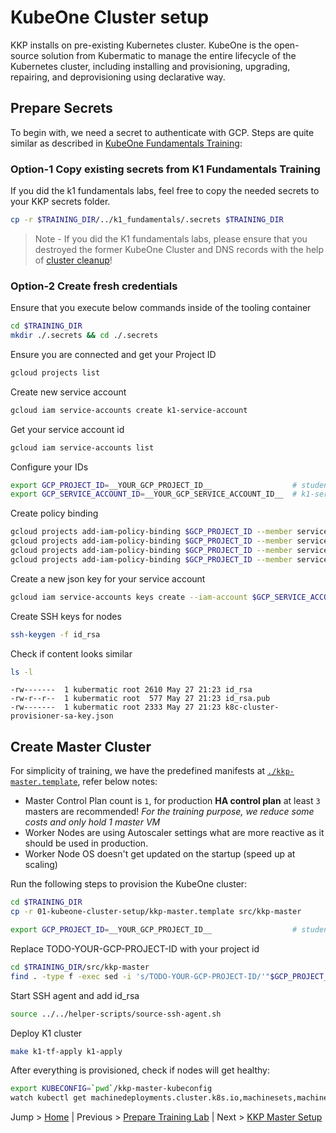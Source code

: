 # KubeOne Cluster setup

KKP installs on pre-existing Kubernetes cluster. KubeOne is the open-source solution from Kubermatic to manage the entire lifecycle of the Kubernetes cluster, including installing and provisioning, upgrading, repairing, and deprovisioning using declarative way.

## Prepare Secrets

To begin with, we need a secret to authenticate with GCP. Steps are quite similar as described in [KubeOne Fundamentals Training](../../k1_fundamentals):

### Option-1 Copy existing secrets from K1 Fundamentals Training

If you did the k1 fundamentals labs, feel free to copy the needed secrets to your KKP secrets folder.

``` bash
cp -r $TRAINING_DIR/../k1_fundamentals/.secrets $TRAINING_DIR
```

>Note - If you did the K1 fundamentals labs, please ensure that you destroyed the former KubeOne Cluster and DNS records with the help of [cluster cleanup](../../k1_fundamentals/99_cluster-cleanup-or-pause)!

### Option-2 Create fresh credentials

Ensure that you execute below commands inside of the tooling container
```bash
cd $TRAINING_DIR
mkdir ./.secrets && cd ./.secrets
```

Ensure you are connected and get your Project ID
```bash
gcloud projects list
```

Create new service account
```bash
gcloud iam service-accounts create k1-service-account
```

Get your service account id
```bash
gcloud iam service-accounts list
```

Configure your IDs
```bash
export GCP_PROJECT_ID=__YOUR_GCP_PROJECT_ID__                  # student-XX-xxxx
export GCP_SERVICE_ACCOUNT_ID=__YOUR_GCP_SERVICE_ACCOUNT_ID__  # k1-service-account@student-XX-xxxx.iam.gserviceaccount.com 
```

Create policy binding
```bash
gcloud projects add-iam-policy-binding $GCP_PROJECT_ID --member serviceAccount:$GCP_SERVICE_ACCOUNT_ID --role='roles/compute.admin'
gcloud projects add-iam-policy-binding $GCP_PROJECT_ID --member serviceAccount:$GCP_SERVICE_ACCOUNT_ID --role='roles/iam.serviceAccountUser' 
gcloud projects add-iam-policy-binding $GCP_PROJECT_ID --member serviceAccount:$GCP_SERVICE_ACCOUNT_ID --role='roles/viewer'
gcloud projects add-iam-policy-binding $GCP_PROJECT_ID --member serviceAccount:$GCP_SERVICE_ACCOUNT_ID --role='roles/storage.admin'
```

Create a new json key for your service account
```bash
gcloud iam service-accounts keys create --iam-account $GCP_SERVICE_ACCOUNT_ID k8c-cluster-provisioner-sa-key.json
```

Create SSH keys for nodes
```bash
ssh-keygen -f id_rsa
```

Check if content looks similar
```bash
ls -l
```

```text
-rw-------  1 kubermatic root 2610 May 27 21:23 id_rsa
-rw-r--r--  1 kubermatic root  577 May 27 21:23 id_rsa.pub
-rw-------  1 kubermatic root 2333 May 27 21:23 k8c-cluster-provisioner-sa-key.json
```

## Create Master Cluster

For simplicity of training, we have the predefined manifests at [`./kkp-master.template`](./kkp-master.template), refer below notes:

- Master Control Plan count is `1`, for production **HA control plan** at least `3` masters are recommended! *For the training purpose, we reduce some costs and only hold 1 master VM*
- Worker Nodes are using Autoscaler settings what are more reactive as it should be used in production.
- Worker Node OS doesn't get updated on the startup (speed up at scaling)

Run the following steps to provision the KubeOne cluster:

```bash
cd $TRAINING_DIR
cp -r 01-kubeone-cluster-setup/kkp-master.template src/kkp-master

export GCP_PROJECT_ID=__YOUR_GCP_PROJECT_ID__                  # student-XX-xxxx
```

Replace TODO-YOUR-GCP-PROJECT-ID with your project id 
```bash
cd $TRAINING_DIR/src/kkp-master
find . -type f -exec sed -i 's/TODO-YOUR-GCP-PROJECT-ID/'"$GCP_PROJECT_ID"'/g' {} +
```

Start SSH agent and add id_rsa
```bash
source ../../helper-scripts/source-ssh-agent.sh
```

Deploy K1 cluster
```bash
make k1-tf-apply k1-apply
```

After everything is provisioned, check if nodes will get healthy:

```bash
export KUBECONFIG=`pwd`/kkp-master-kubeconfig
watch kubectl get machinedeployments.cluster.k8s.io,machinesets,machine,nodes -A
```

Jump > [Home](../README.md) | Previous > [Prepare Training Lab](../00-prepare-training-lab/README.md) | Next > [KKP Master Setup](.../02-kkp-master-setup/README.md)